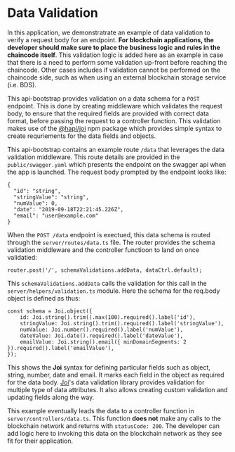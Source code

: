 # Data Validation

In this application, we demonstratrate an example of data validation to verify a request body for an endpoint.  <b>For blockchain applications, the developer should make sure to place the business logic and rules in the chaincode itself</b>.  This validation logic is added here as an example in case that there is a need to perform some validation up-front before reaching the chaincode. Other cases includes if validation cannot be performed on the chaincode side, such as when using an external blockchain storage service (i.e. BDS). 

This api-bootstrap provides validation on a data schema for a `POST` endpoint. This is done by creating middleware which validates the request body, to ensure that the required fields are provided with correct data format, before passing the request to a controller function.  This validation makes use of the [@hapi/joi](https://www.npmjs.com/package/@hapi/joi) npm package which provides simple syntax to create requriements for the data fields and objects.

This api-bootstrap contains an example route `/data` that leverages the data validation middleware.  This route details are provided in the `public/swagger.yaml` which presents the endpoint on the swagger api when the app is launched. The request body prompted by the endpoint looks like:
```
{
  "id": "string",
  "stringValue": "string",
  "numValue": 0,
  "date": "2019-09-18T22:21:45.226Z",
  "email": "user@example.com"
}
```

When the `POST /data` endpoint is exectued, this data schema is routed through the `server/routes/data.ts` file.  The router provides the schema validation middleware and the controller functioon to land on once validatied:
```
router.post('/', schemaValidations.addData, dataCtrl.default);
```

This `schemaValidations.addData` calls the validation for this call in the `server/helpers/validation.ts` module.  Here the schema for the req.body object is defined as thus:
```
const schema = Joi.object({
    id: Joi.string().trim().max(100).required().label('id'),
    stringValue: Joi.string().trim().required().label('stringValue'),
    numValue: Joi.number().required().label('numValue'),
    dateValue: Joi.date().required().label('dateValue'),
    emailValue: Joi.string().email({ minDomainSegments: 2 }).required().label('emailValue'),
});
```

This shows the <b>Joi</b> syntax for defining particular fields such as object, string, number, date and email.  It marks each field in the object as required for the data body.  [Joi](https://github.com/hapijs/joi)'s data validation library provides validation for multiple type of data attributes. It also allows creating custom validation and updating fields along the way.

This example eventually leads the data to a controller function in `server/controllers/data.ts`. This function <b>does not</b> make any calls to the blockchain network and returns with `statusCode: 200`. The developer can add logic here to invoking this data on the blockchain network as they see fit for their application.
